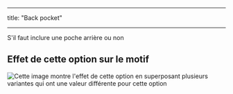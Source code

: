- - -
title: "Back pocket"
- - -

S'il faut inclure une poche arrière ou non

## Effet de cette option sur le motif

![Cette image montre l'effet de cette option en superposant plusieurs variantes qui ont une valeur différente pour cette option](waralee_backpocket_sample.svg "Effect of this option on the pattern")
